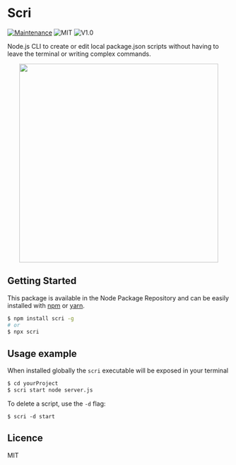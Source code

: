 # Scri
[![Maintenance](https://img.shields.io/badge/Maintained%3F-yes-green.svg)](https://github.com/fraxken/scri/commit-activity)
![MIT](https://img.shields.io/github/license/mashape/apistatus.svg)
![V1.0](https://img.shields.io/badge/version-1.3.0-blue.svg)

Node.js CLI to create or edit local package.json scripts without having to leave the terminal or writing complex commands.

<p align="center">
    <img src="https://i.imgur.com/HCGMeEs.png" height="450">
</p>

## Getting Started
This package is available in the Node Package Repository and can be easily installed with [npm](https://docs.npmjs.com/getting-started/what-is-npm) or [yarn](https://yarnpkg.com).

```bash
$ npm install scri -g
# or
$ npx scri
```

## Usage example
When installed globally the `scri` executable will be exposed in your terminal

```bash
$ cd yourProject
$ scri start node server.js
```

To delete a script, use the `-d` flag:
```
$ scri -d start
```

## Licence
MIT
